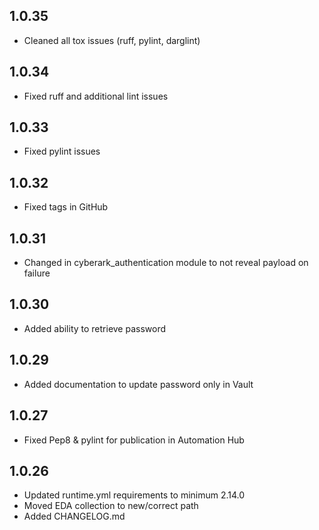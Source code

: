 ## 1.0.35

- Cleaned all tox issues (ruff, pylint, darglint)

## 1.0.34

- Fixed ruff and additional lint issues

## 1.0.33

- Fixed pylint issues

## 1.0.32

- Fixed tags in GitHub

## 1.0.31

- Changed in cyberark_authentication module to not reveal payload on failure

## 1.0.30

- Added ability to retrieve password

## 1.0.29

- Added documentation to update password only in Vault

## 1.0.27

- Fixed Pep8 & pylint for publication in Automation Hub

## 1.0.26

- Updated runtime.yml requirements to minimum 2.14.0
- Moved EDA collection to new/correct path
- Added CHANGELOG.md
